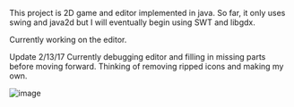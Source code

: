 This project is 2D game and editor implemented in java. So far, it only uses swing and java2d but I
will eventually begin using SWT and libgdx.

Currently working on the editor.

Update 2/13/17
Currently debugging editor and filling in missing parts before moving forward. Thinking of removing ripped icons and making my own.

![image](http://imgur.com/zHAEg0a.png)

